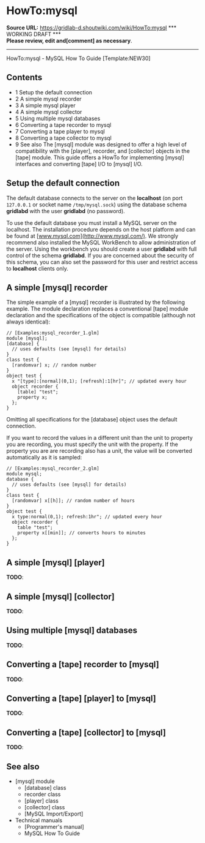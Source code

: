 # HowTo:mysql

**Source URL:** https://gridlab-d.shoutwiki.com/wiki/HowTo:mysql
*** WORKING DRAFT ***   
**Please review, edit and[comment] as necessary**.

* * *

HowTo:mysql \- MySQL How To Guide [Template:NEW30]

## Contents

  * 1 Setup the default connection
  * 2 A simple mysql recorder
  * 3 A simple mysql player
  * 4 A simple mysql collector
  * 5 Using multiple mysql databases
  * 6 Converting a tape recorder to mysql
  * 7 Converting a tape player to mysql
  * 8 Converting a tape collector to mysql
  * 9 See also
The [mysql] module was designed to offer a high level of compatibility with the [player], recorder, and [collector] objects in the [tape] module. This guide offers a HowTo for implementing [mysql] interfaces and converting [tape] I/O to [mysql] I/O. 

## Setup the default connection

The default database connects to the server on the **localhost** (on port `127.0.0.1` or socket name `/tmp/mysql.sock`) using the database schema **gridlabd** with the user **gridlabd** (no password). 

To use the default database you must install a MySQL server on the localhost. The installation procedure depends on the host platform and can be found at [www.mysql.com](http://www.mysql.com/). We strongly recommend also installed the MySQL WorkBench to allow administration of the server. Using the workbench you should create a user **gridlabd** with full control of the schema **gridlabd**. If you are concerned about the security of this schema, you can also set the password for this user and restrict access to **localhost** clients only. 

## A simple [mysql] recorder

The simple example of a [mysql] recorder is illustrated by the following example. The module declaration replaces a conventional [tape] module declaration and the specifications of the object is compatible (although not always identical): 
    
    
    // [Examples:mysql_recorder_1.glm]
    module [mysql];
    [database] { 
      // uses defaults (see [mysql] for details)
    }
    class test {
      [randomvar] x; // random number
    }
    object test {
      x "[type]:[normal](0,1); [refresh]:1[hr]"; // updated every hour
      object recorder {
        [table] "test";
        property x;
      };
    }
    

Omitting all specifications for the [database] object uses the default connection. 

If you want to record the values in a different unit than the unit to property you are recording, you must specify the unit with the property. If the property you are are recording also has a unit, the value will be converted automatically as it is sampled: 
    
    
    // [Examples:mysql_recorder_2.glm]
    module mysql;
    database { 
      // uses defaults (see [mysql] for details)
    }
    class test {
      [randomvar] x[[h]]; // random number of hours
    }
    object test {
      x type:normal(0,1); refresh:1hr"; // updated every hour
      object recorder {
        table "test";
        property x[[min]]; // converts hours to minutes
      };
    }
    

## A simple [mysql] [player]

**TODO**: 

## A simple [mysql] [collector]

**TODO**: 

## Using multiple [mysql] databases

**TODO**: 

## Converting a [tape] recorder to [mysql]

**TODO**: 

## Converting a [tape] [player] to [mysql]

**TODO**: 

## Converting a [tape] [collector] to [mysql]

**TODO**: 

## See also

  * [mysql] module 
    * [database] class
    * recorder class
    * [player] class
    * [collector] class
    * [MySQL Import/Export]
  * Technical manuals 
    * [Programmer's manual]
    * MySQL How To Guide

